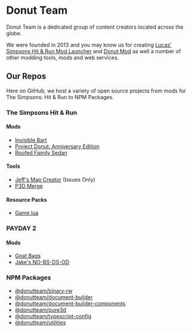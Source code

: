 # Donut Team
Donut Team is a dedicated group of content creators located across the globe.

We were founded in 2013 and you may know us for creating [Lucas' Simpsons Hit & Run Mod Launcher](https://modbakery.donutteam.com/releases/view/lucas-mod-launcher) and [Donut Mod](https://modbakery.donutteam.com/releases/view/donut-mod-4) as well a number of other modding tools, mods and web services. 

## Our Repos
Here on GitHub, we host a variety of open source projects from mods for The Simpsons: Hit & Run to NPM Packages.

### The Simpsons Hit & Run
#### Mods

* [Invisible Bart](https://github.com/donutteam/invisible-bart)
* [Project Donut: Anniversary Edition](https://github.com/donutteam/project-donut-anniversary-edition)
* [Roofed Family Sedan](https://github.com/donutteam/roofed-family-sedan)

#### Tools

* [Jeff's Map Creator](https://github.com/donutteam/jeffs-map-creator) (Issues Only)
* [P3D Merge](https://github.com/donutteam/p3d-merge)

#### Resource Packs

* [Game.lua](https://github.com/donutteam/game-lua)

### PAYDAY 2
#### Mods

* [Goat Bags](https://github.com/donutteam/pd2-goatbags)
* [Jake's NO-BS-DS-OD](https://github.com/donutteam/pd2-nobsdsod)

### NPM Packages

* [@donutteam/binary-rw](https://github.com/donutteam/npm-binary-rw)
* [@donutteam/document-builder](https://github.com/donutteam/npm-document-builder)
* [@donutteam/document-builder-components](https://github.com/donutteam/npm-document-builder-components)
* [@donutteam/pure3d](https://github.com/donutteam/npm-pure3d)
* [@donutteam/typescript-config](https://github.com/donutteam/npm-typescript-config)
* [@donutteam/utilities](https://github.com/donutteam/npm-utilities)
